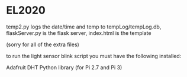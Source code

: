 # EL2020

temp2.py logs the date/time and temp to tempLog/tempLog.db, flaskServer.py is the flask server, index.html is the template

(sorry for all of the extra files)


to run the light sensor blink script you must have the following installed:

Adafruit DHT Python library (for Pi 2.7 and Pi 3)
